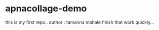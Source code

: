 # apnacollage-demo
this is my first repo..
author : tamanna mahale
finish that work quickly...
<br>

